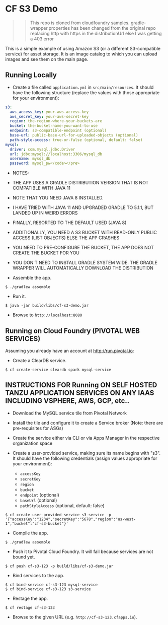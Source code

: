 # CF S3 Demo

>> This repo is cloned from cloudfoundry samples. gradle-wrapper.properties has been changed from the original repo replacing http with https in the distributionUrl else I was getting a 403 error

This is a simple example of using Amazon S3 (or a different S3-compatible service) for asset storage. It is an image catalog to which you can upload images and see them on the main page.

## Running Locally

* Create a file called `application.yml` in `src/main/resources`. It should have the following structure (replace the values with those appropriate for your environment):

```yaml
s3:
  aws_access_key: your-aws-access-key
  aws_secret_key: your-aws-secret-key
  region: the-region-where-your-buckets-are
  bucket: the-bucket-name-you-want-to-use
  endpoint: s3-compatible-endpoint (optional)
  base-url: public-base-url-for-uploaded-objects (optional)
  path-style-access: true-or-false (optional, default: false)
mysql:
  driver: com.mysql.jdbc.Driver
  url: jdbc:mysql://localhost:3306/mysql_db
  username: mysql_db
  password: mysql_pw</code></pre>
```

* NOTES:
* THE APP USES A GRADLE DISTRIBUTION VERSION THAT IS NOT COMPATIBLE WITH JAVA 11
* NOTE THAT YOU NEED JAVA 8 INSTALLED.
* I HAVE TRIED WITH JAVA 11 AND UPGRADED GRADLE TO 5.1.1, BUT LANDED UP IN WEIRD ERRORS
* FINALLY, RESORTED TO THE DEFAULT USED (JAVA 8)
* ADDITIONALLY, YOU NEED A S3 BUCKET WITH READ-ONLY PUBLIC ACCESS (LIST OBJECTS) ELSE THE APP CRASHES
* YOU NEED TO PRE-CONFIGURE THE BUCKET, THE APP DOES NOT CREATE THE BUCKET FOR YOU
* YOU DON'T NEED TO INSTALL GRADLE SYSTEM WIDE. THE GRADLE WRAPPER WILL AUTOMATICALLY DOWNLOAD THE DISTRIBUTION

* Assemble the app.  


```
$ ./gradlew assemble
```

* Run it.

```
$ java -jar build/libs/cf-s3-demo.jar
```

* Browse to `http://localhost:8080`

## Running on Cloud Foundry (PIVOTAL WEB SERVICES)

Assuming you already have an account at http://run.pivotal.io:

* Create a ClearDB service.

```
$ cf create-service cleardb spark mysql-service
```
## INSTRUCTIONS FOR Running ON SELF HOSTED TANZU APPLICATION SERVICES ON ANY IAAS INCLUDING VSPHERE, AWS, GCP, etc..

* Download the MySQL service tile from Pivotal Network
* Install the tile and configure it to create a Service broker (Note: there are pre-requisites for ASGs)
* Create the service either via CLI or via Apps Manager in the respective organization space

* Create a user-provided service, making sure its name begins with "s3". It should have the following credentials (assign values appropriate for your environment):
    * `accessKey`
    * `secretKey`
    * `region`
    * `bucket`
    * `endpoint` (optional)
    * `baseUrl` (optional)
    * `pathStyleAccess` (optional, default: false)
```
$ cf create-user-provided-service s3-service -p '{"accessKey":"1234","secretKey":"5678","region":"us-west-1","bucket":"cf-s3-bucket"}'
```

* Compile the app.
```
$ ./gradlew assemble
```

* Push it to Pivotal Cloud Foundry. It will fail because services are not bound yet.

```
$ cf push cf-s3-123 -p build/libs/cf-s3-demo.jar
```

* Bind services to the app.

```
$ cf bind-service cf-s3-123 mysql-service
$ cf bind-service cf-s3-123 s3-service
```

* Restage the app.

```
$ cf restage cf-s3-123
```

* Browse to the given URL (e.g. `http://cf-s3-123.cfapps.io`).
